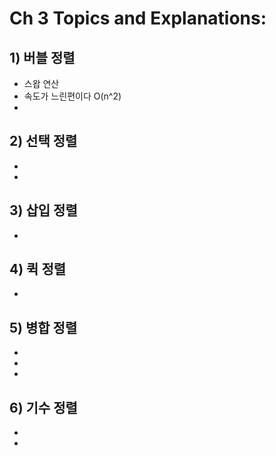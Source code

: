 # Ch 3 Topics and Explanations:

## 1) 버블 정렬
- 스왑 연산
- 속도가 느린편이다 O(n^2)
- 
## 2) 선택 정렬
- 
- 
## 3) 삽입 정렬
- 
## 4) 퀵 정렬
- 
## 5) 병합 정렬
- 
- 
- 
## 6) 기수 정렬
- 
- 